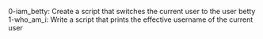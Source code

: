 0-iam_betty: Create a script that switches the current user to the user betty
1-who_am_i: Write a script that prints the effective username of the current user
